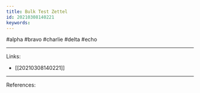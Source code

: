 ```yaml
---
title: Bulk Test Zettel
id: 20210308140221
keywords:
---
```

#alpha #bravo #charlie #delta #echo

---
Links:

- [[20210308140221]]

---
References:
